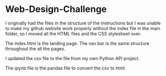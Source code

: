 # Web-Design-Challenge
I originally had the files in the structure of the instructions but I was unable to make my github website work properly without the index file in the main folder, so I moved all the HTML files and the CSS stylesheet over.

The index.html is the landing page. The nav bar is the same structure throughout the all the pages. 

I updated the csv file to the file from my own Python API project.

The ipynb file is the pandas file to convert the csv to html

